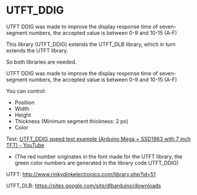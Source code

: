 # UTFT_DDIG
UTFT DDIG was made to improve the display response time of seven-segment numbers, the accepted value is between 0-9 and 10-15 (A-F)

This library (UTFT_DDIG) extends the UTFT_DLB library, which in turn extends the UTFT library.

So both libraries are needed.

UTFT DDIG was made to improve the display response time of seven-segment numbers, the accepted value is between 0-9 and 10-15 (A-F)

You can control:

- Position
- Width
- Height
- Thickness (Minimum segment thickness: 2 px)
- Color

Test: [UTFT_DDIG speed test example (Arduino Mega + SSD1963 with 7 inch TFT) - YouTube](https://www.youtube.com/watch?v=amKvzLVV9GM)
- (The red number originates in the font made for the UTFT library, the green color numbers are generated in the library code UTFT_DDIG)

UTFT: http://www.rinkydinkelectronics.com/library.php?id=51

UTFT_DLB: https://sites.google.com/site/dlbarduino/downloads
